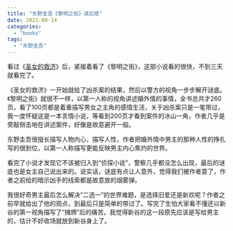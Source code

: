 ```yaml
---
title: "东野圭吾《黎明之街》读后感"
date: 2021-09-14
categories: 
  - "books"
tags: 
  - "东野圭吾"
---
```


看过《[圣女的救济](https://www.jfsay.com/archives/1919.html)》后，紧接着看了《黎明之街》，这部小说看的很快，不到三天就看完了。

《圣女的救济》一开始就给了凶杀案的结果，然后以警方的视角一步步解开谜底。《黎明之街》就很不一样，以第一人称的视角讲述婚外情的事情，全书总共才260页，看了100页都是着重描写男女之主角的感情生活，关于凶杀案只是一笔带过，我一度怀疑这是一本言情小说，等看到200页才看到案件的冰山一角，作者几乎是旁敲侧击地在讲述案件，好像是故意避开一般。

东野圭吾很擅长描写人物内心，描写人性，作者把婚外情中男主的那种人性的挣扎写的很到位，以第一人称描写更能反映男主内心焦灼的世界。

看完了小说才发现它不该被归入到“侦探小说”，警察几乎都没怎么出现，最后的谜底也是女主自己说出来的。说实话，谜底有点让人意外，觉得我们被作者耍了，作者之前给的暗示凶手的线索都是故意放的烟雾弹。

我很好奇男主最后怎么解决“二选一”的世界难题，是选择旧爱还是新欢呢？作者之前早就给出了他的观点，到最后只是简单的带过了。写完了生怕大家看不懂还以新谷的第一视角描写了“摊牌”后的痛苦。我觉得新谷的这一段原先应该是写给男主的，估计不好收场就放到新谷身上了。
